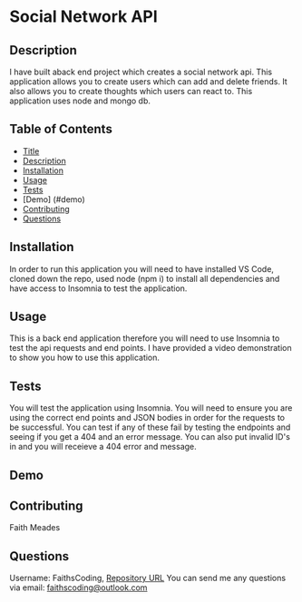 # Social Network API

## Description

I have built aback end project which creates a social network api. This application allows you to create users which can add and delete friends. It also allows you to create thoughts which users can react to. This application uses node and mongo db.

## Table of Contents

- [Title](#title)
- [Description](#description)
- [Installation](#installation)
- [Usage](#usage)
- [Tests](#tests)
- [Demo] (#demo)
- [Contributing](#contributing)
- [Questions](#questions)

## Installation

In order to run this application you will need to have installed VS Code, cloned down the repo, used node (npm i) to install all dependencies and have access to Insomnia to test the application.

## Usage

This is a back end application therefore you will need to use Insomnia to test the api requests and end points. I have provided a video demonstration to show you how to use this application.

## Tests

You will test the application using Insomnia. You will need to ensure you are using the correct end points and JSON bodies in order for the requests to be successful. You can test if any of these fail by testing the endpoints and seeing if you get a 404 and an error message. You can also put invalid ID's in and you will receieve a 404 error and message.

## Demo

## Contributing

Faith Meades

## Questions

Username: FaithsCoding,
[Repository URL](https://github.com/FaithsCoding/social-network-api)
You can send me any questions via email: faithscoding@outlook.com
